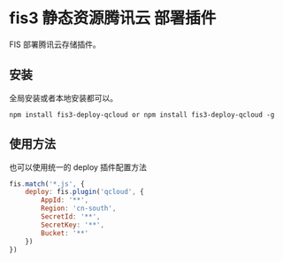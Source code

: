 # fis3 静态资源腾讯云 部署插件

FIS 部署腾讯云存储插件。

## 安装

全局安装或者本地安装都可以。

```
npm install fis3-deploy-qcloud or npm install fis3-deploy-qcloud -g
```

## 使用方法

也可以使用统一的 deploy 插件配置方法

```js
fis.match('*.js', {
    deploy: fis.plugin('qcloud', {
        AppId: '**',
        Region: 'cn-south',
        SecretId: '**',
        SecretKey: '**',
        Bucket: '**'
    })
})
```
